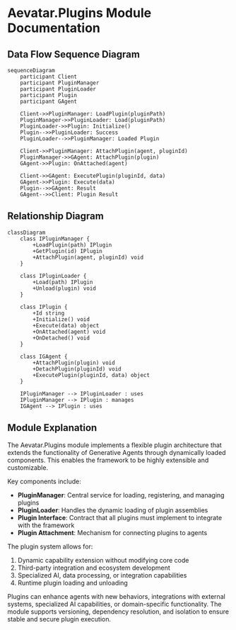 # Aevatar.Plugins Module Documentation

## Data Flow Sequence Diagram

```mermaid
sequenceDiagram
    participant Client
    participant PluginManager
    participant PluginLoader
    participant Plugin
    participant GAgent
    
    Client->>PluginManager: LoadPlugin(pluginPath)
    PluginManager->>PluginLoader: Load(pluginPath)
    PluginLoader->>Plugin: Initialize()
    Plugin-->>PluginLoader: Success
    PluginLoader-->>PluginManager: Loaded Plugin
    
    Client->>PluginManager: AttachPlugin(agent, pluginId)
    PluginManager->>GAgent: AttachPlugin(plugin)
    GAgent->>Plugin: OnAttached(agent)
    
    Client->>GAgent: ExecutePlugin(pluginId, data)
    GAgent->>Plugin: Execute(data)
    Plugin-->>GAgent: Result
    GAgent-->>Client: Plugin Result
```

## Relationship Diagram

```mermaid
classDiagram
    class IPluginManager {
        +LoadPlugin(path) IPlugin
        +GetPlugin(id) IPlugin
        +AttachPlugin(agent, pluginId) void
    }
    
    class IPluginLoader {
        +Load(path) IPlugin
        +Unload(plugin) void
    }
    
    class IPlugin {
        +Id string
        +Initialize() void
        +Execute(data) object
        +OnAttached(agent) void
        +OnDetached() void
    }
    
    class IGAgent {
        +AttachPlugin(plugin) void
        +DetachPlugin(pluginId) void
        +ExecutePlugin(pluginId, data) object
    }
    
    IPluginManager --> IPluginLoader : uses
    IPluginManager --> IPlugin : manages
    IGAgent --> IPlugin : uses
```

## Module Explanation

The Aevatar.Plugins module implements a flexible plugin architecture that extends the functionality of Generative Agents through dynamically loaded components. This enables the framework to be highly extensible and customizable.

Key components include:
- **PluginManager**: Central service for loading, registering, and managing plugins
- **PluginLoader**: Handles the dynamic loading of plugin assemblies
- **Plugin Interface**: Contract that all plugins must implement to integrate with the framework
- **Plugin Attachment**: Mechanism for connecting plugins to agents

The plugin system allows for:
1. Dynamic capability extension without modifying core code
2. Third-party integration and ecosystem development
3. Specialized AI, data processing, or integration capabilities
4. Runtime plugin loading and unloading

Plugins can enhance agents with new behaviors, integrations with external systems, specialized AI capabilities, or domain-specific functionality. The module supports versioning, dependency resolution, and isolation to ensure stable and secure plugin execution. 